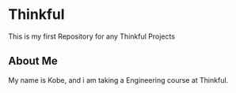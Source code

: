 # Thinkful
This is my first Repository for any Thinkful Projects

## About Me
My name is Kobe, and i am taking a Engineering course at Thinkful.

